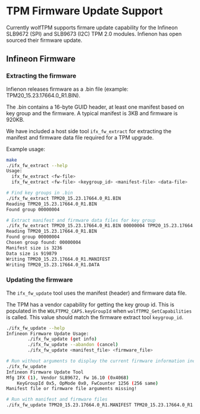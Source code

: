 # TPM Firmware Update Support

Currently wolfTPM supports firmare update capability for the Infineon SLB9672 (SPI) and SLB9673 (I2C) TPM 2.0 modules. Infienon has open sourced their firmware update.

## Infineon Firmware

### Extracting the firmware

Infienon releases firmware as a .bin file (example: TPM20_15.23.17664.0_R1.BIN).

The .bin contains a 16-byte GUID header, at least one manifest based on key group and the firmware. A typical manifest is 3KB and firmware is 920KB.

We have included a host side tool `ifx_fw_extract` for extracting the manifest and firmware data file required for a TPM upgrade.

Example usage:

```sh
make
./ifx_fw_extract --help
Usage:
  ifx_fw_extract <fw-file>
  ifx_fw_extract <fw-file> <keygroup_id> <manifest-file> <data-file>

# Find key groups in .bin
./ifx_fw_extract TPM20_15.23.17664.0_R1.BIN
Reading TPM20_15.23.17664.0_R1.BIN
Found group 00000004

# Extract manifest and firmware data files for key group
./ifx_fw_extract TPM20_15.23.17664.0_R1.BIN 00000004 TPM20_15.23.17664.0_R1.MANIFEST TPM20_15.23.17664.0_R1.DATA
Reading TPM20_15.23.17664.0_R1.BIN
Found group 00000004
Chosen group found: 00000004
Manifest size is 3236
Data size is 919879
Writing TPM20_15.23.17664.0_R1.MANIFEST
Writing TPM20_15.23.17664.0_R1.DATA
```

### Updating the firmware

The `ifx_fw_update` tool uses the manifest (header) and firmware data file.

The TPM has a vendor capability for getting the key group id. This is populated in the `WOLFTPM2_CAPS.keyGroupId` when `wolfTPM2_GetCapabilities` is called. This value should match the firmware extract tool `keygroup_id`.

```sh
./ifx_fw_update --help
Infineon Firmware Update Usage:
        ./ifx_fw_update (get info)
        ./ifx_fw_update --abandon (cancel)
        ./ifx_fw_update <manifest_file> <firmware_file>

# Run without arguments to display the current firmware information including key group id and operational mode
./ifx_fw_update
Infineon Firmware Update Tool
Mfg IFX (1), Vendor SLB9672, Fw 16.10 (0x4068)
	KeyGroupId 0x5, OpMode 0x0, FwCounter 1256 (256 same)
Manifest file or firmware file arguments missing!

# Run with manifest and firmware files
./ifx_fw_update TPM20_15.23.17664.0_R1.MANIFEST TPM20_15.23.17664.0_R1.DATA

```
